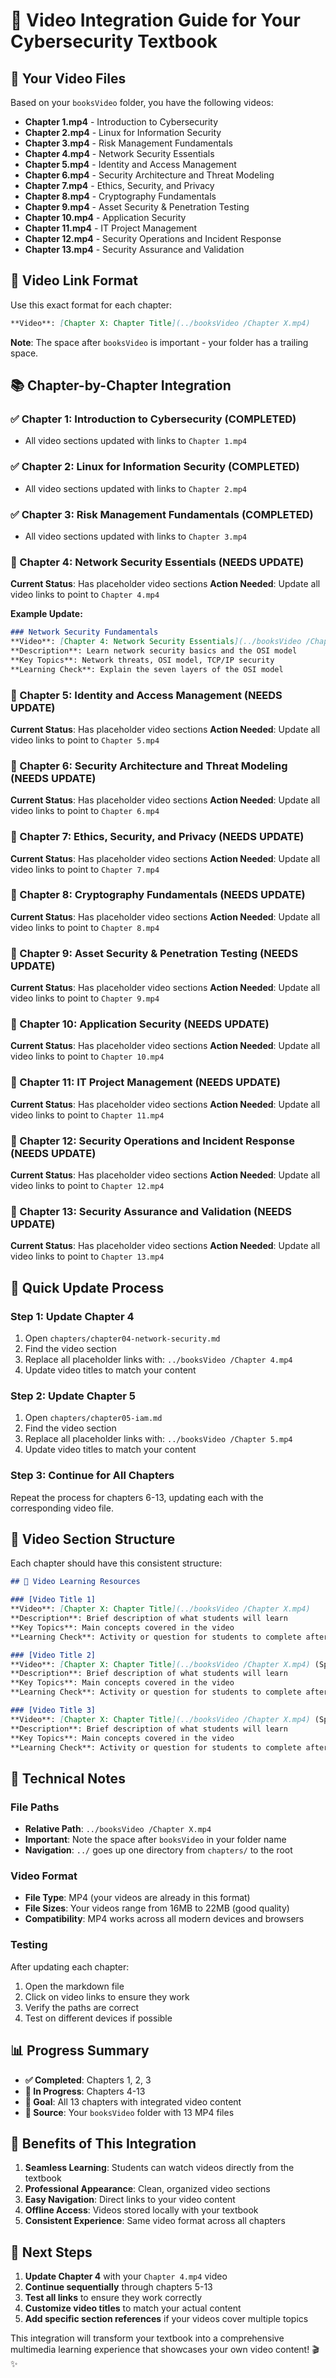 # 🎥 Video Integration Guide for Your Cybersecurity Textbook

## 📁 Your Video Files

Based on your `booksVideo` folder, you have the following videos:
- **Chapter 1.mp4** - Introduction to Cybersecurity
- **Chapter 2.mp4** - Linux for Information Security  
- **Chapter 3.mp4** - Risk Management Fundamentals
- **Chapter 4.mp4** - Network Security Essentials
- **Chapter 5.mp4** - Identity and Access Management
- **Chapter 6.mp4** - Security Architecture and Threat Modeling
- **Chapter 7.mp4** - Ethics, Security, and Privacy
- **Chapter 8.mp4** - Cryptography Fundamentals
- **Chapter 9.mp4** - Asset Security & Penetration Testing
- **Chapter 10.mp4** - Application Security
- **Chapter 11.mp4** - IT Project Management
- **Chapter 12.mp4** - Security Operations and Incident Response
- **Chapter 13.mp4** - Security Assurance and Validation

## 🔗 Video Link Format

Use this exact format for each chapter:

```markdown
**Video**: [Chapter X: Chapter Title](../booksVideo /Chapter X.mp4)
```

**Note**: The space after `booksVideo` is important - your folder has a trailing space.

## 📚 Chapter-by-Chapter Integration

### ✅ Chapter 1: Introduction to Cybersecurity (COMPLETED)
- All video sections updated with links to `Chapter 1.mp4`

### ✅ Chapter 2: Linux for Information Security (COMPLETED)
- All video sections updated with links to `Chapter 2.mp4`

### ✅ Chapter 3: Risk Management Fundamentals (COMPLETED)
- All video sections updated with links to `Chapter 3.mp4`

### 🔄 Chapter 4: Network Security Essentials (NEEDS UPDATE)
**Current Status**: Has placeholder video sections
**Action Needed**: Update all video links to point to `Chapter 4.mp4`

**Example Update:**
```markdown
### Network Security Fundamentals
**Video**: [Chapter 4: Network Security Essentials](../booksVideo /Chapter 4.mp4)
**Description**: Learn network security basics and the OSI model
**Key Topics**: Network threats, OSI model, TCP/IP security
**Learning Check**: Explain the seven layers of the OSI model
```

### 🔄 Chapter 5: Identity and Access Management (NEEDS UPDATE)
**Current Status**: Has placeholder video sections
**Action Needed**: Update all video links to point to `Chapter 5.mp4`

### 🔄 Chapter 6: Security Architecture and Threat Modeling (NEEDS UPDATE)
**Current Status**: Has placeholder video sections
**Action Needed**: Update all video links to point to `Chapter 6.mp4`

### 🔄 Chapter 7: Ethics, Security, and Privacy (NEEDS UPDATE)
**Current Status**: Has placeholder video sections
**Action Needed**: Update all video links to point to `Chapter 7.mp4`

### 🔄 Chapter 8: Cryptography Fundamentals (NEEDS UPDATE)
**Current Status**: Has placeholder video sections
**Action Needed**: Update all video links to point to `Chapter 8.mp4`

### 🔄 Chapter 9: Asset Security & Penetration Testing (NEEDS UPDATE)
**Current Status**: Has placeholder video sections
**Action Needed**: Update all video links to point to `Chapter 9.mp4`

### 🔄 Chapter 10: Application Security (NEEDS UPDATE)
**Current Status**: Has placeholder video sections
**Action Needed**: Update all video links to point to `Chapter 10.mp4`

### 🔄 Chapter 11: IT Project Management (NEEDS UPDATE)
**Current Status**: Has placeholder video sections
**Action Needed**: Update all video links to point to `Chapter 11.mp4`

### 🔄 Chapter 12: Security Operations and Incident Response (NEEDS UPDATE)
**Current Status**: Has placeholder video sections
**Action Needed**: Update all video links to point to `Chapter 12.mp4`

### 🔄 Chapter 13: Security Assurance and Validation (NEEDS UPDATE)
**Current Status**: Has placeholder video sections
**Action Needed**: Update all video links to point to `Chapter 13.mp4`

## 🚀 Quick Update Process

### Step 1: Update Chapter 4
1. Open `chapters/chapter04-network-security.md`
2. Find the video section
3. Replace all placeholder links with: `../booksVideo /Chapter 4.mp4`
4. Update video titles to match your content

### Step 2: Update Chapter 5
1. Open `chapters/chapter05-iam.md`
2. Find the video section
3. Replace all placeholder links with: `../booksVideo /Chapter 5.mp4`
4. Update video titles to match your content

### Step 3: Continue for All Chapters
Repeat the process for chapters 6-13, updating each with the corresponding video file.

## 🎯 Video Section Structure

Each chapter should have this consistent structure:

```markdown
## 🎥 Video Learning Resources

### [Video Title 1]
**Video**: [Chapter X: Chapter Title](../booksVideo /Chapter X.mp4)
**Description**: Brief description of what students will learn
**Key Topics**: Main concepts covered in the video
**Learning Check**: Activity or question for students to complete after watching

### [Video Title 2]
**Video**: [Chapter X: Chapter Title](../booksVideo /Chapter X.mp4) (Specific Section)
**Description**: Brief description of what students will learn
**Key Topics**: Main concepts covered in the video
**Learning Check**: Activity or question for students to complete after watching

### [Video Title 3]
**Video**: [Chapter X: Chapter Title](../booksVideo /Chapter X.mp4) (Specific Section)
**Description**: Brief description of what students will learn
**Key Topics**: Main concepts covered in the video
**Learning Check**: Activity or question for students to complete after watching
```

## 🔧 Technical Notes

### File Paths
- **Relative Path**: `../booksVideo /Chapter X.mp4`
- **Important**: Note the space after `booksVideo` in your folder name
- **Navigation**: `../` goes up one directory from `chapters/` to the root

### Video Format
- **File Type**: MP4 (your videos are already in this format)
- **File Sizes**: Your videos range from 16MB to 22MB (good quality)
- **Compatibility**: MP4 works across all modern devices and browsers

### Testing
After updating each chapter:
1. Open the markdown file
2. Click on video links to ensure they work
3. Verify the paths are correct
4. Test on different devices if possible

## 📊 Progress Summary

- **✅ Completed**: Chapters 1, 2, 3
- **🔄 In Progress**: Chapters 4-13
- **🎯 Goal**: All 13 chapters with integrated video content
- **📁 Source**: Your `booksVideo` folder with 13 MP4 files

## 🎉 Benefits of This Integration

1. **Seamless Learning**: Students can watch videos directly from the textbook
2. **Professional Appearance**: Clean, organized video sections
3. **Easy Navigation**: Direct links to your video content
4. **Offline Access**: Videos stored locally with your textbook
5. **Consistent Experience**: Same video format across all chapters

## 🚀 Next Steps

1. **Update Chapter 4** with your `Chapter 4.mp4` video
2. **Continue sequentially** through chapters 5-13
3. **Test all links** to ensure they work correctly
4. **Customize video titles** to match your actual content
5. **Add specific section references** if your videos cover multiple topics

This integration will transform your textbook into a comprehensive multimedia learning experience that showcases your own video content! 🎬✨
